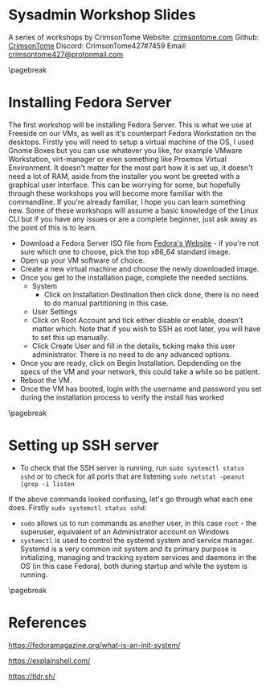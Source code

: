 # Sysadmin Workshop Slides

A series of workshops by CrimsonTome
Website: [crimsontome.com](https://crimsontome.com)
Github: [CrimsonTome](https://github.com/crimsontome)
Discord: CrimsonTome427#7459
Email: <crimsontome427@protonmail.com>

\pagebreak

# Installing Fedora Server

The first workshop will be installing Fedora Server. This is what we use at Freeside on our VMs, as well as it's counterpart Fedora Workstation on the desktops.
Firstly you will need to setup a virtual machine of the OS, I used Gnome Boxes but you can use whatever you like, for example VMware Workstation, virt-manager or even something like Proxmox Virtual Environment. It doesn't matter for the most part how it is set up, it doesn't need a lot of RAM, aside from the installer you wont be greeted with a graphical user interface.
This can be worrying for some, but hopefully through these workshops you will become more familiar with the commandline. If you're already familiar, I hope you can learn something new. Some of these workshops will assume a basic knowledge of the Linux CLI but if you have any issues or are a complete beginner, just ask away as the point of this is to learn.

- Download a Fedora Server ISO file from [Fedora's Website](https://getfedora.org/en/server/download/) - if you're not sure which one to choose, pick the top x86_64 standard image.
- Open up your VM software of choice.
- Create a new virtual machine and choose the newly downloaded image.
- Once you get to the installation page, complete the needed sections.
  - System
    - Click on Installation Destination then click done, there is no need to do manual partitioning in this case.
  -  User Settings
    - Click on Root Account and tick either disable or enable, doesn't matter which. Note that if you wish to SSH as root later, you will have to set this up manually.
    - Click Create User and fill in the details, ticking make this user administrator. There is no need to do any advanced options.
- Once you are ready, click on Begin Installation. Depdending on the specs of the VM and your network, this could take a while so be patient.
- Reboot the VM.
- Once the VM has booted, login with the username and password you set during the installation process to verify the install has worked


\pagebreak

# Setting up SSH server

- To check that the SSH server is running, run `sudo systemctl status sshd` or to check for all ports that are listening `sudo netstat -peanut |grep -i listen`

If the above commands looked confusing, let's go through what each one does. Firstly `sudo systemctl status sshd`:
 - `sudo` allows us to run commands as another user, in this case `root` - the superuser, equivalent of an Administrator account on Windows
 - `systemctl` is used to control the systemd system and service manager. Systemd is a very common init system and its primary purpose is initializing, managing and tracking system services and daemons in the OS (in this case Fedora), both during startup and while the system is running.

 \pagebreak

 # References

<https://fedoramagazine.org/what-is-an-init-system/>

<https://explainshell.com/>

<https://tldr.sh/>